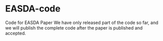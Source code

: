 # EASDA-code
Code for EASDA Paper
We have only released part of the code so far, and we will publish the complete code after the paper is published and accepted.
